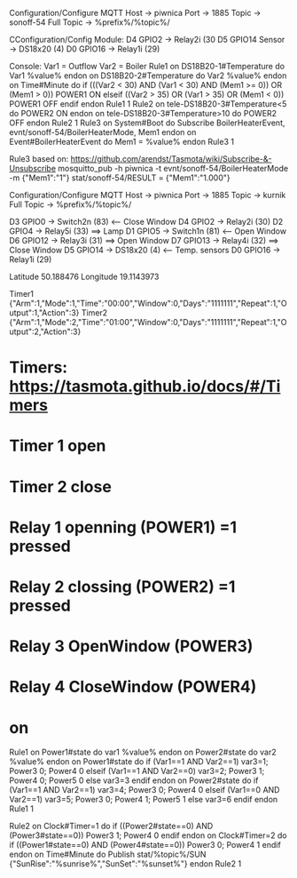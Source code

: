 Configuration/Configure MQTT
Host              -> piwnica
Port              -> 1885
Topic             -> sonoff-54
Full Topic        -> %prefix%/%topic%/

CConfiguration/Config Module:
D4 GPIO2         -> Relay2i (30
D5 GPIO14 Sensor -> DS18x20 (4)
D0 GPIO16        -> Relay1i (29)

Console:
Var1 = Outflow
Var2 = Boiler
Rule1 on DS18B20-1#Temperature do Var1 %value% endon on DS18B20-2#Temperature do Var2 %value% endon on Time#Minute do if (((Var2 < 30) AND (Var1 < 30) AND (Mem1 >= 0)) OR (Mem1 > 0)) POWER1 ON elseif ((Var2 > 35) OR (Var1 > 35) OR (Mem1 < 0)) POWER1 OFF endif endon
Rule1 1
Rule2 on tele-DS18B20-3#Temperature<5 do POWER2 ON endon on tele-DS18B20-3#Temperature>10 do POWER2 OFF endon
Rule2 1
Rule3 on System#Boot do Subscribe BoilerHeaterEvent, evnt/sonoff-54/BoilerHeaterMode, Mem1  endon on Event#BoilerHeaterEvent do Mem1 = %value% endon
Rule3 1

Rule3 based on: https://github.com/arendst/Tasmota/wiki/Subscribe-&-Unsubscribe
mosquitto_pub -h piwnica -t evnt/sonoff-54/BoilerHeaterMode -m {"Mem1":"1"}
stat/sonoff-54/RESULT = {"Mem1":"1.000"}


Configuration/Configure MQTT
Host              -> piwnica
Port              -> 1885
Topic             -> kurnik
Full Topic        -> %prefix%/%topic%/

D3 GPIO0  -> Switch2n (83) <-- Close Window
D4 GPIO2  -> Relay2i  (30)
D2 GPIO4  -> Relay5i  (33) ==> Lamp
D1 GPIO5  -> Switch1n (81) <-- Open Window
D6 GPIO12 -> Relay3i  (31) ==> Open Window
D7 GPIO13 -> Relay4i  (32) ==> Close Window
D5 GPIO14 -> DS18x20   (4) <-- Temp. sensors
D0 GPIO16 -> Relay1i  (29)

Latitude 50.188476
Longitude 19.1143973

Timer1 {"Arm":1,"Mode":1,"Time":"00:00","Window":0,"Days":"1111111","Repeat":1,"Output":1,"Action":3}
Timer2 {"Arm":1,"Mode":2,"Time":"01:00","Window":0,"Days":"1111111","Repeat":1,"Output":2,"Action":3}

# Timers: https://tasmota.github.io/docs/#/Timers
# 
# Timer 1 open
# Timer 2 close
# Relay 1  openning (POWER1) =1 pressed
# Relay 2 clossing   (POWER2) =1 pressed
# Relay 3 OpenWindow (POWER3)
# Relay 4 CloseWindow (POWER4)
# on
Rule1 on Power1#state do var1 %value% endon on Power2#state do var2 %value% endon on Power1#state do if (Var1==1 AND Var2==1) var3=1; Power3 0; Power4 0 elseif (Var1==1 AND Var2==0) var3=2; Power3 1; Power4 0; Power5 0 else var3=3 endif endon on Power2#state do if (Var1==1 AND Var2==1) var3=4; Power3 0; Power4 0 elseif (Var1==0 AND Var2==1) var3=5; Power3 0; Power4 1; Power5 1 else var3=6 endif endon
Rule1 1

Rule2  on Clock#Timer=1 do if ((Power2#state==0) AND (Power3#state==0)) Power3 1; Power4 0 endif endon on Clock#Timer=2 do if ((Power1#state==0) AND (Power4#state==0)) Power3 0; Power4 1 endif endon on Time#Minute do Publish stat/%topic%/SUN {"SunRise":"%sunrise%","SunSet":"%sunset%"} endon
Rule2 1
